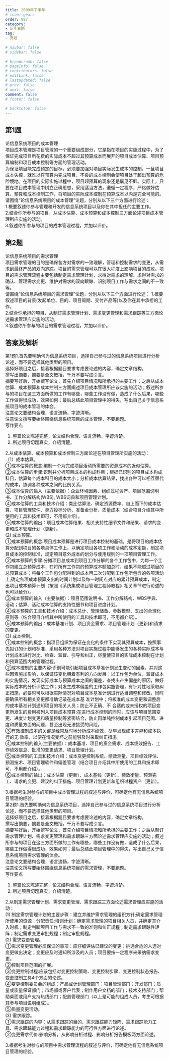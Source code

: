 ```yaml
---  
title: 2009年下半年  
# icon: gears  
order: 997  
category:  
- 历年真题  
tag:  
- 真题  
  
# navbar: false  
# sidebar: false  
  
# breadcrumb: false  
# pageInfo: false  
# contributors: false  
# editLink: false  
# lastUpdated: false  
# prev: false  
# next: false  
comment: false  
# footer: false  
  
# backtotop: false  
---  
```

## 第1题 ##

论信息系统项目的成本管理  
项目成本管理是项目管理的一个重要组成部分，它是指在项目的实施过程中，为了保证完成项目所花费的实际成本不超过其预算成本而展开的项目成本估算、项目预算编制和项目成本控制等方面的管理活动。  
为保证项目能完成预定的目标，必须要加强对项目实际发生成本的控制，一旦项目成本失控，就难以在预算内完成项目，不良的成本控制会使项目处于超出预算的危险境地。在项目的实际实施过程中，项目超预算的现象还是屡见不鲜。实际上，只要在项目成本管理中树立正确思想，采用适当方法，遵循一定程序，严格做好估算、预算和成本控制工作，将项目的实际成本控制在预算成本以内是完全可能的。  
请围绕“论信息系统项目的成本管理”论题，分别从以下三个方面进行论述：  
1.概要叙述你参与管理和开发的信息系统项目以及你在其中担任的主要工作。  
2.结合你所参与的项目，从成本估算、成本预算和成本控制三方面论述项目成本管理所应实施的活动。  
3.叙述你所参与的项目的成本管理过程，并加以评价。  


## 第2题 ##

论信息系统项目的需求管理  
项目需求管理的目的是确保各方对需求的一致理解，管理和控制需求的变更，从需求到最终产品的双向追踪。项目的需求管理可以在很大程度上影响项目的成败。项目的需求管理流程主要包括制定需求管理计划、求得对需求的理解、求得对需求的确认、管理需求变更、维护对需求的双向跟踪、识别项目工作与需求之间的不一致等。  
请围绕“论信息系统项目的需求管理”论题，分别从以下三个方面进行论述： 1.概要叙述项目的背景(发起单位、目的、项目周期、交付产品等)以及你在其中承担的工作。  
2.结合你承担的项目，从制订需求管理计划、需求变更管理和需求跟踪等三方面论述需求管理应实施的活动。  
3.叙述你所参与的项目的需求管理过程，并加以评价。  
  


## 答案及解析 ##

  

第1题1.首先要明确何为信息系统项目，选择自己参与过的信息系统项目进行分析论述，而不要选择其他类型的项目。  
选择好项目之后，接着根据题目要求考虑要论述的内容，确定文章结构。  
撰写出摘要，摘要是全文概括，千万不要写成引言。  
摘要写好后，开始撰写论文，首先介绍项目情况和所承担的主要工作；之后从成本估算、成本预算和成本控制三方面阐述项目成本管理所应该实施的活动；叙述所参与的项目在这三方面所做的工作有哪些，哪些工作没有做，造成了什么后果，哪些工作做得很成功，效果如何；最后总结此项目管理中的得失，写出自己关于信息系统项目的成本管理的体会。  
注意论文要结构合理，语言流畅，字迹清晰。  
注意论文撰写要始终围绕信息系统项目的成本管理，不要跑题。  
写作要点  
1. 整篇论文陈述完整，论文结构合理、语言流畅，字迹清楚。  
2. 所述项目切题真实，介绍清楚。  
  
2.从成本估算、成本预算和成本控制三方面论述在项目管理所实施的活动：  
（1）成本估算。  
①成本估算的概念:编制一个为完成项目活动所需要的资源成本的近似估算。  
②成本估算的步骤:识别并分析项目成本的构成科目；根据已识别的项目成本构成科目，估算每个成本科目的成本大小；分析成本估算结果，找出各种可以相互替代的成本，协调各种成本之间的比例关系。  
③成本估算的输入（主要依据）：企业环境因素、组织过程资产、项目范围说明书、工作分解结构(WBS), WBS词典和项目管理计划。  
④成本估算的工具和技术介绍：类比估算法、确定资源费率、自上而下的成本估算、项目管理软件、卖方投标分析、准备金分析、质量成本（结合项目介绍其中所使用的工具和技术即可，不用都介绍）。  
⑤成本估算的输出：项目成本估算结果、相关支持性细节文件和结果、请求的变更和成本管理计划（更新）。  
(2) 成本预算。  
①成本预算的概念:项目成本预算是进行项目成本控制的基础，是将项目的成本估算分配到项目的各项具体工作上，以确定项目各项工作和活动的成本定额，制定项目成本的控制标准，规定项目意外成本的划分与使用规则的一项项目管理工作。  
②成本预算的步骤:分摊项目总成本到项目工作分解的各个工作包中，为每一个工作包建立总预算成本，在将所有工作包的预算成本额加总时，结果不能超过项目的总预算成本；将每个工作包分配得到的成本再二次分配到工作包所包含的各项活动上;确定各项成本预算支出的时间计划以及每一时间点对应的累计预算成本，制定出项目成本预算计划（按照《系统集成项目管理工程师教程》相关章节进行论述的也可以给分）。  
③成本预算的输入（主要依据）：项目范围说明书、工作分解结构、WBS字典、活动；估算、活动成本估算的支持性细节和项目进度计划。  
④成本预算的工具和技术介绍：成本总计、管理储备、参数模型、支出的合理化原则等（结合项目介绍其中所使用的工具和技术即可，不用都介绍）。  
⑤成本预算的输出：成本基准计划、项目资金需求、项目管理计划（更新)和请求的变更。  
(3) 成本控制。  
①成本控制的概念：指项目组织为保证在变化的条件下实现其预算成本，按照事先拟订的计划和标准，采用各种方法对项目实施过程中能够发生的各种实际成本与计划成本进行对比、检查、监督、引导和纠正，尽量使项目的实际成本控制在计划和预算范围内的管理过程。  
②成本控制的主要内容:识别可能引起项目成本基准计划发生变动的因素，并对这些因素施加影响，以保证该变化朝着有利的方向发展；以工作包为单位，监督成本的实施情况，发现实际成本与预算成本之间的偏差，查找出产生偏差的原因，做好实际成本的分析评估工作；对发生成本偏差的工作包实施管理，有针对性地采取纠正措施，必要时可以根据实际情况对项目成本基准计划进行适当调整和修改，同时要确保所有相关变更都准确记录在成本基 准计划中；将核准的成本变更和调整后的成本基准计划通知项目的相关人员；防止不正确、不 合适的或未授权的项目变更所发生的费用被列入项目成本预算;在进行成本控制的同时，应该与项目范围变更、进度计划变更和质量控制等紧密结合，防止因单纯控制成本引起项目范围、进度和质量方面的问题，甚至出现无法接受的风险。  
③有效控制成本的关键是经常及时地分析成本绩效，尽早发现成本差异和成本执行的无 效率，以便在情况变坏之前能够及时采取纠正措施。  
④成本控制的输入(主要依据）：成本基准、项目的资金需求、成本绩效报告、工作绩效信息、批准的变更请求、项目管理计划。  
⑤成本控制的工具和技术介绍：成本变更控制系统、绩效测量、项目绩效评估、预测技术、项目管理软件和偏差管理（结合项目介绍其中所使用的工具和技术即可，不用都介绍）。  
⑥成本控制的输出：成本估算（更新）、成本基线（更新）、绩效衡量、预测完工、请求的变更、建议的纠正措施、项目管理计划更新和组织过程资产（更新）。  
  
3.根据考生对参与的项目中成本管理过程的叙述与评价，可确定他有无信息系统项目管理的经验。  
第2题1.首先要明确何为信息系统项目，选择自己参与过的信息系统项目进行分析论述，而不要选择其他类型的项目。  
选择好项目之后，接着根据题目要求考虑要论述的内容，确定文章结构。  
撰写出摘要，摘要是全文概括，千万不要写成引言。  
摘要写好后，开始撰写论文，首先介绍项目情况和所承担的主要工作；之后从制订需求管理计划、需求变更管理和需求跟踪三方面论述需求管理应实施的活动；叙述所参与的项目在这三方面所做的工作有哪些，哪些工作没有做，造成了什么后果，哪些工作做得很成功，效果如何；最后总结此项目管理中的得失，写出自己关于信息系统项目需求管理的体会。  
注意论文要结构合理，语言流畅，字迹清晰。  
注意论文撰写要始终围绕信息系统项目的需求管理，不要跑题。  
写作要点  
1. 整篇论文陈述完整，论文结构合理、语言流畅，字迹清楚。  
2. 所述项目切题真实，介绍清楚。  
  
2.从制定需求管理计划、需求变更管理、需求跟踪三方面论述需求管理应实施的活动：  
(1) 制定需求管理计划的主要步骤：建立并维护需求管理的组织方针;确定需求管理所使用的资源；分配责任;培训计划；确定需求管理的项目相关人员，并确定其介入时机；制定判断项目工作与需求不一致的准则和纠正规程；制定需求跟踪性矩阵；制定需求变更审批规程；制定审批规程。  
(2) 需求变更管理。  
①需求变更管理必须保证的事项：应仔细评估已建议的变更；挑选合适的人选对变更做出决定；变更应及时通知所涉及的人员；项目要按一定程序来采纳需求变更。  
②控制项目范围的扩展。  
③变更控制过程:应该包括对变更控制策略、变更控制步骤、变更控制状态报告、变更控制工具4个方面的论述。  
④变更控制委员会的组成：产品或计划管理部门；项目管理部门；开发部门；质量或质量保证部门；市场部或客户代表；制作用户文档的部门；技术支持部门；帮助桌面或用户支持热线部门；配置管理部门（以上是可能的组成人员，考生可根据其参与项目说明组成）。  
⑤质量变更活动。  
(3) 需求跟踪。  
①需求跟踪的内容：从需求跟踪的目的、需求跟踪能力矩阵、需求跟踪能力工具、需求跟踪能力过程和需求跟踪能力的可行性方面进行论述。  
②变更需求代价:影响分析，从影响分析过程、影响分析报告模板两方面论述。  
  
3.根据考生对参与的项目中需求管理流程的叙述与评价，可确定他有无信息系统项目管理的经验。  

